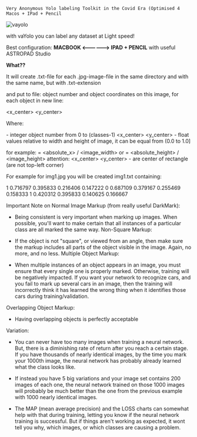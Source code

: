     Very Anonymous Yolo labeling Toolkit in the Covid Era (Optimised 4 Macos + IPad + Pencil

![vayolo](https://user-images.githubusercontent.com/50768285/121197227-6d90d500-c871-11eb-841e-7bdf9898b320.png)

with vaYolo you can label any dataset at Light speed!

Best configuration: **MACBOOK  <------> IPAD + PENCIL** with useful ASTROPAD Studio

**What??**

It will create .txt-file for each .jpg-image-file in the same directory and with the same name, but with .txt-extension

and put to file: object number and object coordinates on this image, for each object in new line:

<object-class> <x_center> <y_center> <width> <height>

Where:

<object-class> - integer object number from 0 to (classes-1)
<x_center> <y_center> <width> <height> - float values relative to width and height of image, it can be equal from (0.0 to 1.0]

for example: <x> = <absolute_x> / <image_width> or <height> = <absolute_height> / <image_height>
attention: <x_center> <y_center> - are center of rectangle (are not top-left corner)

For example for img1.jpg you will be created img1.txt containing:

1 0.716797 0.395833 0.216406 0.147222
0 0.687109 0.379167 0.255469 0.158333
1 0.420312 0.395833 0.140625 0.166667

Important Note on Normal Image Markup (from really useful DarkMark): 
- Being consistent is very important when marking up images. When possible, you'll want to make certain that all instances of a particular class are all marked the same way.
Non-Square Markup: 

- If the object is not "square", or viewed from an angle, then make sure the markup includes all parts of the object visible in the image. Again, no more, and no less.
Multiple Object Markup: 

- When multiple instances of an object appears in an image, you must ensure that every single one is properly marked. Otherwise, training will be negatively impacted. If you want your network to recognize cars, and you fail to mark up several cars in an image, then the training will incorrectly think it has learned the wrong thing when it identifies those cars during training/validation.

Overlapping Object Markup: 

- Having overlapping objects is perfectly acceptable

Variation: 
- You can never have too many images when training a neural network. But, there is a diminishing rate of return after you reach a certain stage. If you have thousands of nearly identical images, by the time you mark your 1000th image, the neural network has probably already learned what the class looks like.

- If instead you have 5 big variations and your image set contains 200 images of each one, the neural network trained on those 1000 images will probably be much better than the one from the previous example with 1000 nearly identical images.

- The MAP (mean average precision) and the LOSS charts can somewhat help with that during training, letting you know if the neural network training is successful. But if things aren't working as expected, it wont tell you why, which images, or which classes are causing a problem.
